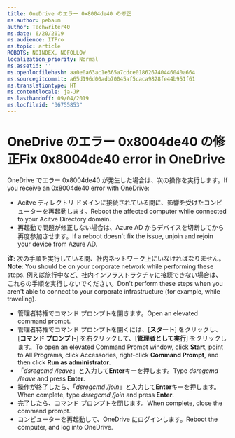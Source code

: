 ```yaml
---
title: OneDrive のエラー 0x8004de40 の修正
ms.author: pebaum
author: Techwriter40
ms.date: 6/20/2019
ms.audience: ITPro
ms.topic: article
ROBOTS: NOINDEX, NOFOLLOW
localization_priority: Normal
ms.assetid: ''
ms.openlocfilehash: aa0e0a63ac1e365a7cdce018626740446040a664
ms.sourcegitcommit: a65d196d00adb70045af5caca9828fe44b951f61
ms.translationtype: HT
ms.contentlocale: ja-JP
ms.lasthandoff: 09/04/2019
ms.locfileid: "36755853"
---
```

# <a name="fix-0x8004de40-error-in-onedrive"></a><span data-ttu-id="88c04-102">OneDrive のエラー 0x8004de40 の修正</span><span class="sxs-lookup"><span data-stu-id="88c04-102">Fix 0x8004de40 error in OneDrive</span></span>

<span data-ttu-id="88c04-103">OneDrive でエラー 0x8004de40 が発生した場合は、次の操作を実行します。</span><span class="sxs-lookup"><span data-stu-id="88c04-103">If you receive an 0x8004de40 error with OneDrive:</span></span>

- <span data-ttu-id="88c04-104">Acitve ディレクトリ ドメインに接続されている間に、影響を受けたコンピューターを再起動します。</span><span class="sxs-lookup"><span data-stu-id="88c04-104">Reboot the affected computer while connected to your Acitve Directory domain.</span></span>
- <span data-ttu-id="88c04-105">再起動で問題が修正しない場合は、Azure AD からデバイスを切断してから再度参加させます。</span><span class="sxs-lookup"><span data-stu-id="88c04-105">If a reboot doesn't fix the issue, unjoin and rejoin your device from Azure AD.</span></span> 

<span data-ttu-id="88c04-106">**注**: 次の手順を実行している間、社内ネットワーク上にいなければなりません。</span><span class="sxs-lookup"><span data-stu-id="88c04-106">**Note**: You should be on your corporate network while performing these steps.</span></span> <span data-ttu-id="88c04-107">例えば旅行中など、社内インフラストラクチャに接続できない場合は、これらの手順を実行しないでください。</span><span class="sxs-lookup"><span data-stu-id="88c04-107">Don't perform these steps when you aren't able to connect to your corporate infrastructure (for example, while traveling).</span></span> 

- <span data-ttu-id="88c04-108">管理者特権でコマンド プロンプトを開きます。</span><span class="sxs-lookup"><span data-stu-id="88c04-108">Open an elevated command prompt.</span></span> 
- <span data-ttu-id="88c04-109">管理者特権でコマンド プロンプトを開くには、[**スタート**] をクリックし、[**コマンド プロンプト**] を右クリックして、[**管理者として実行**] をクリックします。</span><span class="sxs-lookup"><span data-stu-id="88c04-109">To open an elevated Command Prompt window, click **Start**, point to All Programs, click Accessories, right-click **Command Prompt**, and then click **Run as administrator**.</span></span>
- <span data-ttu-id="88c04-110">「*dsregcmd /leave*」と入力して**Enter**キーを押します。</span><span class="sxs-lookup"><span data-stu-id="88c04-110">Type *dsregcmd /leave* and press **Enter**.</span></span>
- <span data-ttu-id="88c04-111">操作が終了したら、「*dsregcmd /join*」と入力して**Enter**キーを押します。</span><span class="sxs-lookup"><span data-stu-id="88c04-111">When complete, type *dsregcmd /join* and press **Enter**.</span></span>
- <span data-ttu-id="88c04-112">完了したら、コマンド プロンプトを閉じます。</span><span class="sxs-lookup"><span data-stu-id="88c04-112">When complete, close the command prompt.</span></span>
- <span data-ttu-id="88c04-113">コンピューターを再起動して、OneDrive にログインします。</span><span class="sxs-lookup"><span data-stu-id="88c04-113">Reboot the computer, and log into OneDrive.</span></span>